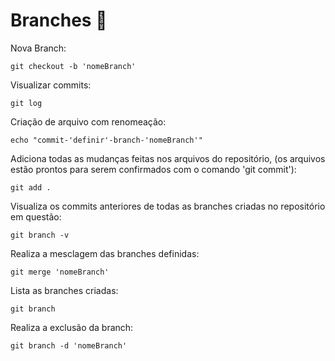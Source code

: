 # Branches 🌿

Nova Branch:
```
git checkout -b 'nomeBranch'
```

Visualizar commits:
```
git log
```

Criação de arquivo com renomeação:
```
echo "commit-'definir'-branch-'nomeBranch'"
```

Adiciona todas as mudanças feitas nos arquivos do repositório, (os arquivos estão prontos para serem confirmados com o comando 'git commit'):
```
git add .
```

Visualiza os commits anteriores de todas as branches criadas no repositório em questão:
```
git branch -v
```

Realiza a mesclagem das branches definidas:
```
git merge 'nomeBranch'
```

Lista as branches criadas:
```
git branch
```

Realiza a exclusão da branch:
```
git branch -d 'nomeBranch'
```
```